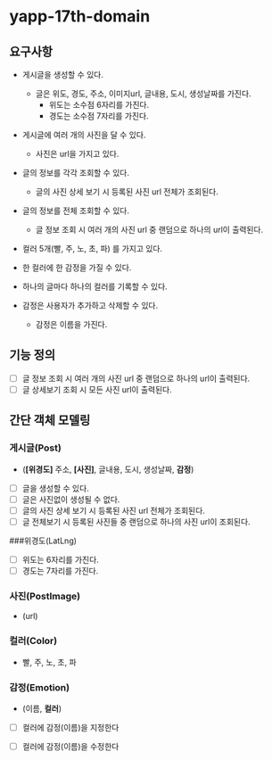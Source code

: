 # yapp-17th-domain

## 요구사항

- 게시글을 생성할 수 있다.
    - 글은 위도, 경도, 주소, 이미지url, 글내용, 도시, 생성날짜를 가진다.
        - 위도는 소수점 6자리를 가진다.
        - 경도는 소수점 7자리를 가진다.
- 게시글에 여러 개의 사진을 달 수 있다.
    - 사진은 url을 가지고 있다.
- 글의 정보를 각각 조회할 수 있다.
    - 글의 사진 상세 보기 시 등록된 사진 url 전체가 조회된다.
- 글의 정보를 전체 조회할 수 있다.
    - 글 정보 조회 시 여러 개의 사진 url 중 랜덤으로 하나의 url이 출력된다.

- 컬러 5개(빨, 주, 노, 초, 파) 를 가지고 있다.
- 한 컬러에 한 감정을 가질 수 있다.
- 하나의 글마다 하나의 컬러를 기록할 수 있다.
- 감정은 사용자가 추가하고 삭제할 수 있다.
    - 감정은 이름을 가진다.
    
    
## 기능 정의

- [ ] 글 정보 조회 시 여러 개의 사진 url 중 랜덤으로 하나의 url이 출력된다.
- [ ] 글 상세보기 조회 시 모든 사진 url이 출력된다.

## 간단 객체 모델링

### 게시글(Post)

- (__[위경도]__ 주소, __[사진]__, 글내용, 도시, 생성날짜, __감정__)
- [ ] 글을 생성할 수 있다. 
- [ ] 글은 사진없이 생성될 수 없다.
- [ ] 글의 사진 상세 보기 시 등록된 사진 url 전체가 조회된다.
- [ ] 글 전체보기 시 등록된 사진들 중 랜덤으로 하나의 사진 url이 조회된다.

###위경도(LatLng)
- [ ] 위도는 6자리를 가진다. 
- [ ] 경도는 7자리를 가진다.

### 사진(PostImage)

- (url)

### 컬러(Color)

- 빨, 주, 노, 초, 파

### 감정(Emotion)

- (이름, __컬러__)
- [ ] 컬러에 감정(이름)을 지정한다
- [ ] 컬러에 감정(이름)을 수정한다


